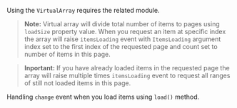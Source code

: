 Using the `VirtualArray` requires the related module.
<snippet id='virtual-array-require'>
<snippet id='virtual-array-require-ts'>

> **Note:** Virtual array will divide total number of items to pages using `loadSize` property value. When you request an
item at specific index the array will raise `itemsLoading` event with `ItemsLoading` argument index set to the first index of the requested page
and count set to number of items in this page.

> **Inportant:** If you have already loaded items in the requested page the array will raise multiple times `itemsLoading` event to request
all ranges of still not loaded items in this page.

<snippet id='virtual-array-creation'/>
<snippet id='virtual-array-creation-ts'/>

Handling `change` event when you load items using `load()` method.
<snippet id='virtual-array-change'/>
<snippet id='virtual-array-change-ts'/>
